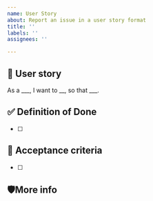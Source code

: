 ```yaml
---
name: User Story
about: Report an issue in a user story format
title: ''
labels: ''
assignees: ''

---
```


## 📇 User story

As a ___, I want to __, so that ___.

## ✅ Definition of Done
- [ ] 

## 📜 Acceptance criteria
- [ ] 


## 🛡More info
